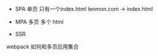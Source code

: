 - SPA
  单页 只有一个index.html
  lenmon.com  -> index.html <div id="root"></div>

- MPA
  多页 多个 html

- SSR

webpack 如何和多页应用集合
